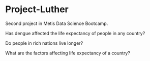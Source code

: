 # Project-Luther
Second project in Metis Data Science Bootcamp.



Has dengue affected the life expectancy of people in any country?

Do people in rich nations live longer?

What are the factors affecting life expectancy of a country?

